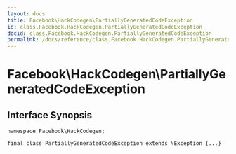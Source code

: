 ```yaml
---
layout: docs
title: Facebook\HackCodegen\PartiallyGeneratedCodeException
id: class.Facebook.HackCodegen.PartiallyGeneratedCodeException
docid: class.Facebook.HackCodegen.PartiallyGeneratedCodeException
permalink: /docs/reference/class.Facebook.HackCodegen.PartiallyGeneratedCodeException/
---
```

# Facebook\\HackCodegen\\PartiallyGeneratedCodeException




## Interface Synopsis




``` Hack
namespace Facebook\HackCodegen;

final class PartiallyGeneratedCodeException extends \Exception {...}
```


